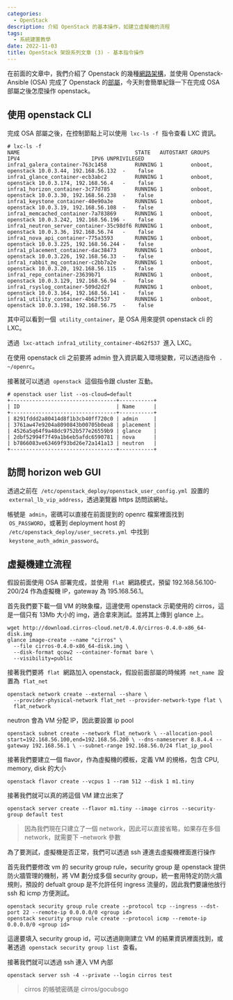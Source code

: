 ```yaml
---
categories:
  - OpenStack
description: 介紹 OpenStack 的基本操作，如建立虛擬機的流程
tags:
  - 系統建置教學
date: 2022-11-03
title: OpenStack 架設系列文章 (3) - 基本指令操作
---
```


在前面的文章中，我們介紹了 Openstack 的幾種[網路架構](https://blog.louisif.me/posts/openstack-deployment-serial-1-network-architecure-and-config/)，並使用 Openstack-Ansible (OSA) 完成了 Openstack 的[部屬](https://blog.louisif.me/posts/openstack-deployment-serial-2-deployment-with-openstack-ansible/)，今天則會簡單紀錄一下在完成 OSA 部屬之後怎麼操作 openstack。

<!-- more -->

## 使用 openstack CLI

完成 OSA 部屬之後，在控制節點上可以使用  `lxc-ls -f`  指令查看 LXC 資訊。

```shell
# lxc-ls -f
NAME                                     STATE   AUTOSTART GROUPS            IPV4                       IPV6 UNPRIVILEGED
infra1_galera_container-763c1458         RUNNING 1         onboot, openstack 10.0.3.44, 192.168.56.132  -    false
infra1_glance_container-ecb3abc2         RUNNING 1         onboot, openstack 10.0.3.174, 192.168.56.4   -    false
infra1_horizon_container-3c77d785        RUNNING 1         onboot, openstack 10.0.3.30, 192.168.56.238  -    false
infra1_keystone_container-40e90a3e       RUNNING 1         onboot, openstack 10.0.3.19, 192.168.56.108  -    false
infra1_memcached_container-7a783869      RUNNING 1         onboot, openstack 10.0.3.242, 192.168.56.196 -    false
infra1_neutron_server_container-35c98df6 RUNNING 1         onboot, openstack 10.0.3.36, 192.168.56.74   -    false
infra1_nova_api_container-775a3593       RUNNING 1         onboot, openstack 10.0.3.225, 192.168.56.244 -    false
infra1_placement_container-dac38473      RUNNING 1         onboot, openstack 10.0.3.226, 192.168.56.33  -    false
infra1_rabbit_mq_container-c2bb7a2e      RUNNING 1         onboot, openstack 10.0.3.20, 192.168.56.115  -    false
infra1_repo_container-23639b71           RUNNING 1         onboot, openstack 10.0.3.129, 192.168.56.94  -    false
infra1_rsyslog_container-509d2d2f        RUNNING 1         onboot, openstack 10.0.3.164, 192.168.56.141 -    false
infra1_utility_container-4b62f537        RUNNING 1         onboot, openstack 10.0.3.198, 192.168.56.75  -    false
```

其中可以看到一個  `utility_container`，是 OSA 用來提供 openstack cli 的 LXC。

透過  `lxc-attach infra1_utility_container-4b62f537`  進入 LXC。

在使用 openstack cli 之前要將 admin 登入資訊載入環境變數，可以透過指令  `. ~/openrc`。

接著就可以透過  `openstack`  這個指令跟 cluster 互動。

```shell
# openstack user list --os-cloud=default
+----------------------------------+-----------+
| ID                               | Name      |
+----------------------------------+-----------+
| 8291fddd2a80414d8f1b3cb40ff720c0 | admin     |
| 3761aw47e9204a8090843b00705b0ea8 | placement |
| 4526a5q64f9a48dc9752b577e26559b9 | glance    |
| 2dbf52994f7f49a1b6eb5afdc6590781 | nova      |
| b7866083ve63469f93bd26e72a141a13 | neutron   |
+----------------------------------+-----------+
```

## 訪問 horizon web GUI

透過之前在  `/etc/openstack_deploy/openstack_user_config.yml`  設置的  `external_lb_vip_address`，透過瀏覽器 https 訪問該網址。

帳號是  `admin`，密碼可以直接在前面提到的 openrc 檔案裡面找到  `OS_PASSWORD`，或著到 deployment host 的  `/etc/openstack_deploy/user_secrets.yml`  中找到  `keystone_auth_admin_password`。

## 虛擬機建立流程

假設前面使用 OSA 部署完成，並使用  `flat`  網路模式，預留 192.168.56.100-200/24 作為虛擬機 IP，gateway 為 195.168.56.1。

首先我們要下載一個 VM 的映象檔，這邊使用 openstack 示範使用的 cirros，這是一個只有 13Mb 大小的 img，適合拿來測試。並將其上傳到 glance 上。

```shell
wget http://download.cirros-cloud.net/0.4.0/cirros-0.4.0-x86_64-disk.img
glance image-create --name "cirros" \
  --file cirros-0.4.0-x86_64-disk.img \
  --disk-format qcow2 --container-format bare \
  --visibility=public
```

接著我們要將  `flat`  網路加入 openstack，假設前面部屬的時候將  `net_name`  設置為  `flat_net`

```shell
openstack network create --external --share \
  --provider-physical-network flat_net --provider-network-type flat \
  flat_network
```

neutron 會為 VM 分配 IP，因此要設置 ip pool

```shell
openstack subnet create --network flat_network \ --allocation-pool start=192.168.56.100,end=192.168.56.200 \ --dns-nameserver 8.8.4.4 --gateway 192.168.56.1 \ --subnet-range 192.168.56.0/24 flat_ip_pool
```

接著我們要建立一個 flavor，作為虛擬機的模板，定義 VM 的規格，包含 CPU, memory, disk 的大小

```shell
openstack flavor create --vcpus 1 --ram 512 --disk 1 m1.tiny
```

接著我們就可以真的將這個 VM 建立出來了

```shell
openstack server create --flavor m1.tiny --image cirros --security-group default test
```

> 因為我們現在只建立了一個 network，因此可以直接省略，如果存在多個 network，就需要下 –network 參數

為了要測試，虛擬機是否正常，我們可以透過 ssh 連進去虛擬機裡面進行操作

首先我們要修改 vm 的 security group rule，security group 是 openstack 提供防火牆管理的機制，將 VM 劃分成多個 security group，統一套用特定的防火牆規則，預設的 defualt group 是不允許任何 ingress 流量的，因此我們要讓他放行 ssh 和 icmp 方便測試。

```shell
openstack security group rule create --protocol tcp --ingress --dst-port 22 --remote-ip 0.0.0.0/0 <group id>
openstack security group rule create --protocol icmp --remote-ip 0.0.0.0/0 <group id>
```

這邊要填入 security group id，可以透過剛剛建立 VM 的結果資訊裡面找到，或著透過  `openstack security group list`  查看。

接著我們就可以透過 ssh 連入 VM 內部

```shell
openstack server ssh -4 --private --login cirros test
```

> cirros 的帳號密碼是 cirros/gocubsgo
